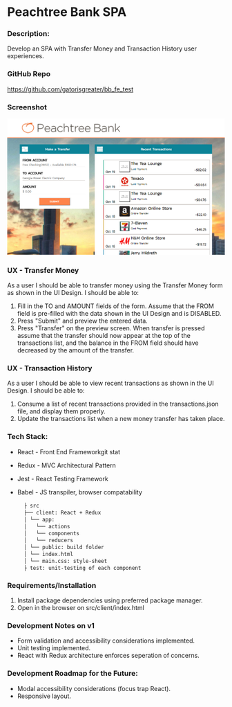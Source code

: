 # Peachtree Bank SPA

### Description:

Develop an SPA with Transfer Money and Transaction History user experiences.

### GitHub Repo

https://github.com/gatorisgreater/bb_fe_test

### Screenshot
![Peachtree Bank SPA](https://github.com/gatorisgreater/bb_fe_test/blob/master/assets/screenshot.PNG "Peachtree Bank SPA")

### UX - Transfer Money

As a user I should be able to transfer money using the Transfer Money form as shown in the UI Design. I should be able to:
1. Fill in the TO and AMOUNT fields of the form. Assume that the FROM field is pre-filled with the data shown in the UI Design and is DISABLED.
2. Press "Submit" and preview the entered data.
3. Press "Transfer" on the preview screen. When transfer is pressed assume that the transfer should now appear at the top of the transactions list, and the balance in the FROM field should have decreased by the amount of the transfer.

### UX - Transaction History

As a user I should be able to view recent transactions as shown in the UI Design. I should be able to:
1. Consume a list of recent transactions provided in the transactions.json file, and display them properly.
2. Update the transactions list when a new money transfer has taken place.

### Tech Stack:

* React - Front End Frameworkgit stat

* Redux - MVC Architectural Pattern

* Jest - React Testing Framework

* Babel - JS transpiler, browser compatability

	    ├ src
	    ├── client: React + Redux
	    │ └── app: 
	    │ 	└── actions
	    │ 	└── components
	    │ 	└── reducers        
	    │ └── public: build folder   
	    │ └── index.html    
	    │ └── main.css: style-sheet
	    ├ test: unit-testing of each component

### Requirements/Installation

1. Install package dependencies using preferred package manager.
2. Open in the browser on src/client/index.html

### Development Notes on v1

* Form validation and accessibility considerations implemented.
* Unit testing implemented.
* React with Redux architecture enforces seperation of concerns.

### Development Roadmap for the Future:

* Modal accessibility considerations (focus trap React).
* Responsive layout.
